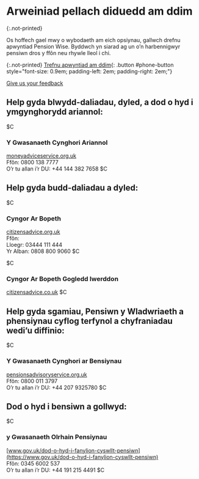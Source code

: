 # Arweiniad pellach diduedd am ddim

{:.not-printed}

Os hoffech gael mwy o wybodaeth am eich opsiynau, gallwch drefnu apwyntiad Pension Wise. Byddwch yn siarad ag un o’n harbennigwyr pensiwn dros y ffôn neu rhywle lleol i chi.

{:.not-printed}
[Trefnu apwyntiad am ddim](/appointments){: .button #phone-button style="font-size: 0.9em; padding-left: 2em; padding-right: 2em;"}

[Give us your feedback](http://research.pensionwise.gov.uk/s/online_exit_poll/)

## Help gyda blwydd-daliadau, dyled, a dod o hyd i ymgynghorydd ariannol:

$C
### Y Gwasanaeth Cynghori Ariannol
[moneyadviceservice.org.uk](https://moneyadviceservice.org.uk)<br>
Ffôn: 0800 138 7777<br>
O’r tu allan i’r DU: +44 144 382 7658
$C

## Help gyda budd-daliadau a dyled:

$C
### Cyngor Ar Bopeth
[citizensadvice.org.uk](https://citizensadvice.org.uk)<br>
Ffôn:<br>
Lloegr: 03444 111 444<br>
Yr Alban: 0808 800 9060
$C

$C
### Cyngor Ar Bopeth Gogledd Iwerddon
[citizensadvice.co.uk](https://citizensadvice.org.uk)
$C

## Help gyda sgamiau, Pensiwn y Wladwriaeth a phensiynau cyflog terfynol a chyfraniadau wedi’u diffinio:

$C
### Y Gwasanaeth Cynghori ar Bensiynau
[pensionsadvisoryservice.org.uk](https://pensionsadvisoryservice.org.uk)<br>
Ffôn: 0800 011 3797<br>
O’r tu allan i’r DU: +44 207 9325780
$C

## Dod o hyd i bensiwn a gollwyd:

$C
### y Gwasanaeth Olrhain Pensiynau
[www.gov.uk/dod-o-hyd-i-fanylion-cyswllt-pensiwn](https://www.gov.uk/dod-o-hyd-i-fanylion-cyswllt-pensiwn)<br>
Ffôn: 0345 6002 537<br>
O’r tu allan i’r DU: +44 191 215 4491
$C
